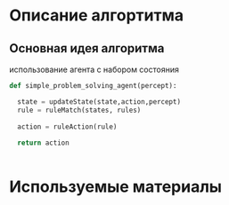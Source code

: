 # Описание алгортитма

## Основная идея алгоритма

использование агента с набором состояния

```python
def simple_problem_solving_agent(percept):

  state = updateState(state,action,percept)
  rule = ruleMatch(states, rules)
  
  action = ruleAction(rule)
  
  return action
  
```


# Используемые материалы
